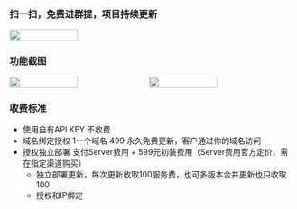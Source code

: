 ### 扫一扫，免费进群提，项目持续更新 

<div style="display: flex;flex-direction: row">
    <img src="./wx.jpg" width="49%">
</div>

### 功能截图
<div style="display: flex;flex-direction: row">
    <img src="./1713170533555.jpg" width="49%">
    <img src="./1713170761198.jpg" width="49%">
</div>



### 收费标准
- 使用自有API KEY 不收费
- 域名绑定授权 1一个域名 499 永久免费更新，客户通过你的域名访问
- 授权独立部署 支付Server费用 + 599元初装费用（Server费用官方定价，需在指定渠道购买）
    - 独立部署更新，每次更新收取100服务费，也可多版本合并更新也只收取100
    - 授权和IP绑定
